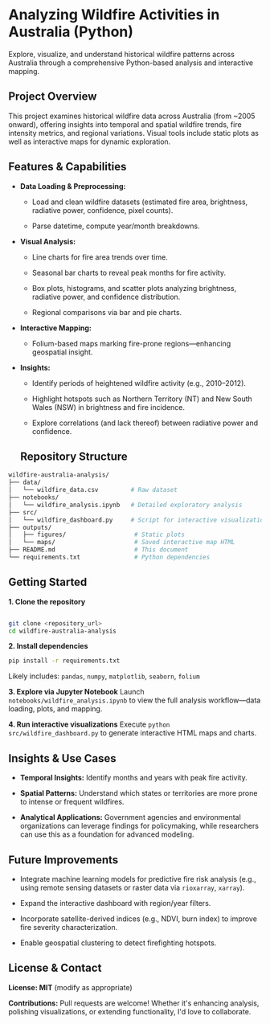 # Analyzing Wildfire Activities in Australia (Python)
Explore, visualize, and understand historical wildfire patterns across Australia through a comprehensive Python-based analysis and interactive mapping.
## Project Overview
This project examines historical wildfire data across Australia (from ~2005 onward), offering insights into temporal and spatial wildfire trends, fire intensity metrics, and regional variations. Visual tools include static plots as well as interactive maps for dynamic exploration.
## Features & Capabilities
- **Data Loading & Preprocessing:**

     - Load and clean wildfire datasets (estimated fire area, brightness, radiative power, confidence, pixel counts).

     - Parse datetime, compute year/month breakdowns.

- **Visual Analysis:**

    - Line charts for fire area trends over time.

    - Seasonal bar charts to reveal peak months for fire activity.

    - Box plots, histograms, and scatter plots analyzing brightness, radiative power, and confidence distribution.

    - Regional comparisons via bar and pie charts.

- **Interactive Mapping:**

    - Folium-based maps marking fire-prone regions—enhancing geospatial insight. 

- **Insights:**

     - Identify periods of heightened wildfire activity (e.g., 2010–2012).

     - Highlight hotspots such as Northern Territory (NT) and New South Wales (NSW) in brightness and fire incidence. 

     - Explore correlations (and lack thereof) between radiative power and confidence.
  ## Repository Structure
```bash
wildfire-australia-analysis/
├── data/
│   └── wildfire_data.csv         # Raw dataset
├── notebooks/
│   └── wildfire_analysis.ipynb   # Detailed exploratory analysis
├── src/
│   └── wildfire_dashboard.py     # Script for interactive visualizations
├── outputs/
│   ├── figures/                   # Static plots
│   └── maps/                      # Saved interactive map HTML
├── README.md                      # This document
└── requirements.txt               # Python dependencies
```
## Getting Started
**1. Clone the repository**

```bash

git clone <repository_url>
cd wildfire-australia-analysis
```
**2. Install dependencies**
```bash
pip install -r requirements.txt
```
Likely includes: `pandas`, `numpy`, `matplotlib`, `seaborn`, `folium`

**3. Explore via Jupyter Notebook**
Launch `notebooks/wildfire_analysis.ipynb` to view the full analysis workflow—data loading, plots, and mapping.

**4. Run interactive visualizations**
Execute `python src/wildfire_dashboard.py` to generate interactive HTML maps and charts.
## Insights & Use Cases
- **Temporal Insights:** Identify months and years with peak fire activity.

- **Spatial Patterns:** Understand which states or territories are more prone to intense or frequent wildfires.

- **Analytical Applications:** Government agencies and environmental organizations can leverage findings for policymaking, while researchers can use this as a foundation for advanced modeling.
## Future Improvements
- Integrate machine learning models for predictive fire risk analysis (e.g., using remote sensing datasets or raster data via `rioxarray`, `xarray`).

- Expand the interactive dashboard with region/year filters.

- Incorporate satellite-derived indices (e.g., NDVI, burn index) to improve fire severity characterization.

- Enable geospatial clustering to detect firefighting hotspots.
## License & Contact
**License: MIT** (modify as appropriate)

**Contributions:** Pull requests are welcome! Whether it's enhancing analysis, polishing visualizations, or extending functionality, I'd love to collaborate.
